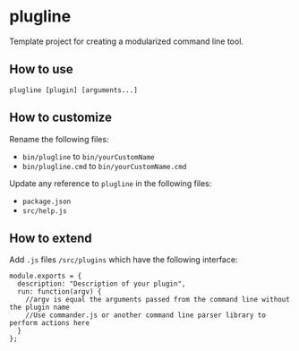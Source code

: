# plugline

Template project for creating a modularized command line tool.

## How to use

`plugline [plugin] [arguments...]`

## How to customize

Rename the following files:

* `bin/plugline` to `bin/yourCustomName`
* `bin/plugline.cmd` to `bin/yourCustomName.cmd`

Update any reference to `plugline` in the following files:

* `package.json`
* `src/help.js`


## How to extend

Add `.js` files `/src/plugins` which have the following interface:

```
module.exports = {
  description: "Description of your plugin",
  run: function(argv) {
    //argv is equal the arguments passed from the command line without the plugin name
    //Use commander.js or another command line parser library to perform actions here
  } 
};
```


